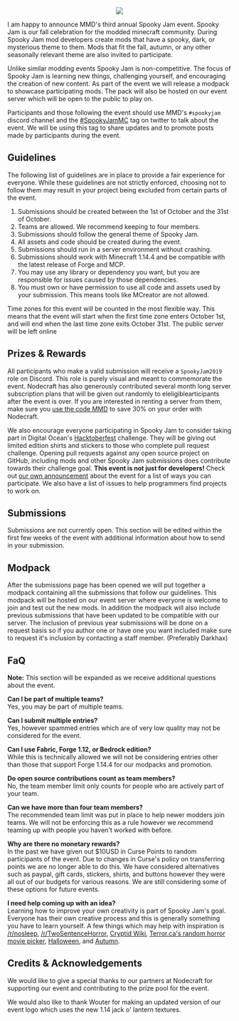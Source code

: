 <p align="center"> 
<img src="https://i.imgur.com/WgDcMyX.gif">
</p>

I am happy to announce MMD's third annual Spooky Jam event. Spooky Jam is our fall celebration for the modded minecraft community. During Spooky Jam mod developers create mods that have a spooky, dark, or mysterious theme to them. Mods that fit the fall, autumn, or any other seasonally relevant theme are also invited to participate. 

Unlike similar modding events Spooky Jam is non-competitive. The focus of Spooky Jam is learning new things, challenging yourself, and encouraging the creation of new content. As part of the event we will release a modpack to showcase participating mods. The pack will also be hosted on our event server which will be open to the public to play on.

Participants and those following the event should use MMD's `#spookyjam` discord channel and the [#SpookyJamMC](https://twitter.com/search?q=#spookyjammc&src=typd) tag on twitter to talk about the event. We will be using this tag to share updates and to promote posts made by participants during the event.

## Guidelines
The following list of guidelines are in place to provide a fair experience for everyone. While these guidelines are not strictly enforced, choosing not to follow them may result in your project being excluded from certain parts of the event. 

1. Submissions should be created between the 1st of October and the 31st of October.
2. Teams are allowed. We recommend keeping to four members.
3. Submissions should follow the general theme of Spooky Jam. 
4. All assets and code should be created during the event.
5. Submissions should run in a server environment without crashing. 
6. Submissions should work with Minecraft 1.14.4 and be compatible with the latest release of Forge and MCP.
7. You may use any library or dependency you want, but you are responsible for issues caused by those dependencies.
8. You must own or have permission to use all code and assets used by your submission. This means tools like MCreator are not allowed.

Time zones for this event will be counted in the most flexible way. This means that the event will start when the first time zone enters October 1st, and will end when the last time zone exits October 31st. The public server will be left online 

## Prizes & Rewards
All participants who make a valid submission will receive a `SpookyJam2019` role on Discord. This role is purely visual and meant to commemorate the event. Nodecraft has also generously contributed several month long server subscription plans that will be given out randomly to eleligiblearticipants after the event is over. If you are interested in renting a server from them, make sure you [use the code MMD](https://nodecraft.com/r/mmd) to save 30% on your order with Nodecraft.

We also encourage everyone participating in Spooky Jam to consider taking part in Digital Ocean's [Hacktoberfest](https://hacktoberfest.digitalocean.com/) challenge. They will be giving out limited edition shirts and stickers to those who complete pull request challenge. Opening pull requests against any open source project on GitHub, including mods and other Spooky Jam submissions does contribute towards their challenge goal. **This event is not just for developers!** Check out [our own announcement](https://github.com/MinecraftModDevelopment/MMD-Site/blob/master/docs/events/hacktoberfest_2019.md) about the event for a list of ways you can participate. We also have a list of issues to help programmers find projects to work on. 

## Submissions
Submissions are not currently open. This section will be edited within the first few weeks of the event with additional information about how to send in your submission.

## Modpack
After the submissions page has been opened we will put together a modpack containing all the submissions that follow our guidelines. This modpack will be hosted on our event server where everyone is welcome to join and test out the new mods. In addition the modpack will also include previous submissions that have been updated to be compatible with our server. The inclusion of previous year submissions will be done on a request basis so if you author one or have one you want included make sure to request it's inclusion by contacting a staff member. (Preferably Darkhax)

## FaQ

**Note:** This section will be expanded as we receive additional questions about the event.

**Can I be part of multiple teams?**    
Yes, you may be part of multiple teams.

**Can I submit multiple entries?**    
Yes, however spammed entries which are of very low quality may not be considered for the event.

**Can I use Fabric, Forge 1.12, or Bedrock edition?**    
While this is technically allowed we will not be considering entries other than those that support Forge 1.14.4 for our modpacks and promotion.

**Do open source contributions count as team members?**    
No, the team member limit only counts for people who are actively part of your team. 

**Can we have more than four team members?**    
The recommended team limit was put in place to help newer modders join teams. We will not be enforcing this as a rule however we recommend teaming up with people you haven't worked with before.

**Why are there no monetary rewards?**    
In the past we have given out $10USD in Curse Points to random participants of the event. Due to changes in Curse's policy on transferring points we are no longer able to do this. We have considered alternatives such as paypal, gift cards, stickers, shirts, and buttons however they were all out of our budgets for various reasons. We are still considering some of these options for future events.

**I need help coming up with an idea?**    
Learning how to improve your own creativity is part of Spooky Jam's goal. Everyone has their own creative process and this is generally something you have to learn yourself. A few things which may help with inspiration is [/r/nosleep](https://www.reddit.com/r/nosleep/), [/r/TwoSentenceHorror](https://www.reddit.com/r/TwoSentenceHorror/), [Cryptid Wiki](https://cryptidz.fandom.com/wiki/Category:Cryptids), [Terror.ca's random horror movie picker](https://terror.ca/movies/random), [Halloween](https://en.wikipedia.org/wiki/Halloween), and [Autumn](https://en.wikipedia.org/wiki/Autumn). 

## Credits & Acknowledgements
We would like to give a special thanks to our partners at Nodecraft for supporting our event and contributing to the prize pool for the event. 

We would also like to thank Wouter for making an updated version of our event logo which uses the new 1.14 jack o' lantern textures. 
